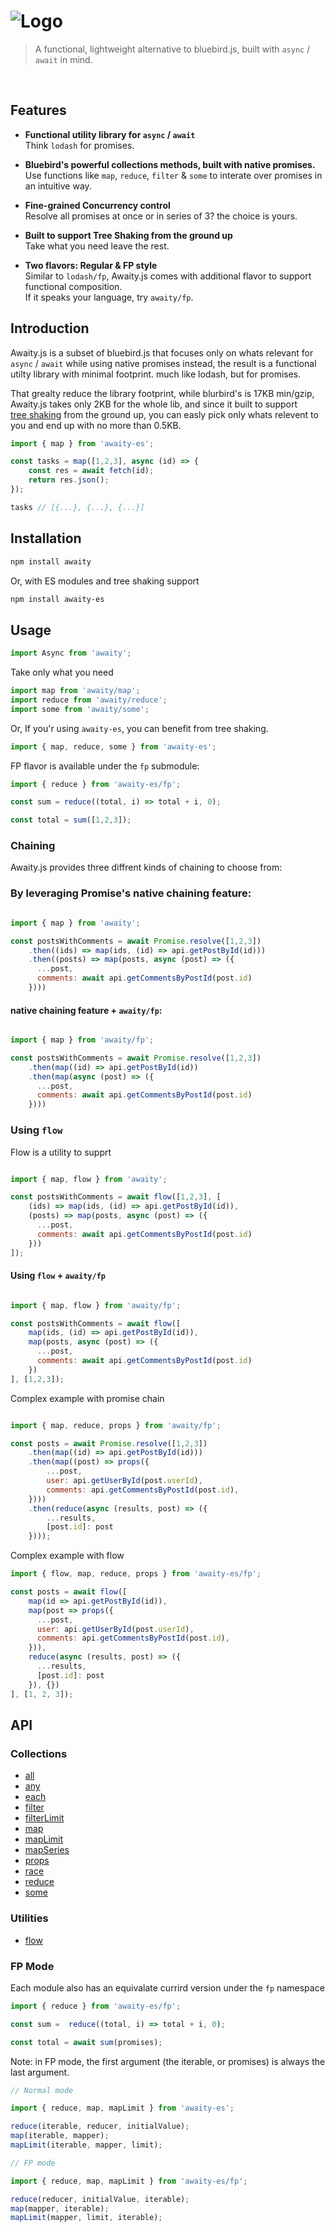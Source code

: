 # ![Logo](/media/header.png)


> A functional, lightweight alternative to bluebird.js, built with `async` / `await` in mind.

<br>


## Features

* <b>Functional utility library for `async` / `await` </b><br> Think `lodash` for promises.

* <b>Bluebird's powerful collections methods, built with native promises.</b><br> Use functions like `map`, `reduce`, `filter` & `some` to interate over promises in an intuitive way.

* <b>Fine-grained Concurrency control</b><br> Resolve all promises at once or in series of 3? the choice is yours.

* <b>Built to support Tree Shaking from the ground up</b><br> Take what you need leave the rest.

* <b>Two flavors: Regular & FP style</b><br> Similar to `lodash/fp`, Awaity.js comes with additional flavor to support functional composition. <br> If it speaks your language, try `awaity/fp`.



## Introduction
Awaity.js is a subset of bluebird.js that focuses only on whats relevant for `async` / `await` while using native promises instead, the result is a functional utilty library with minimal footprint. much like lodash, but for promises.

That grealty reduce the library footprint, while blurbird's is 17KB min/gzip, Awaity.js takes only 2KB for the whole lib, and since it built to support [tree&nbsp;shaking](https://developer.mozilla.org/en-US/docs/Glossary/Tree_shaking) from the ground up, you can easly pick only whats relevent to you and end up with no more than 0.5KB.


```js
import { map } from 'awaity-es';

const tasks = map([1,2,3], async (id) => {
    const res = await fetch(id);
    return res.json();
});

tasks // [{...}, {...}, {...}]
```


## Installation
```bash
npm install awaity

```

Or, with ES modules and tree shaking support

```bash
npm install awaity-es
```

## Usage

```js
import Async from 'awaity';
```

Take only what you need

```js
import map from 'awaity/map';
import reduce from 'awaity/reduce';
import some from 'awaity/some';
```

Or, If you'r using `awaity-es`, you can benefit from tree shaking.

```js
import { map, reduce, some } from 'awaity-es';
```


FP flavor is available under the `fp` submodule:

```js
import { reduce } from 'awaity-es/fp';

const sum = reduce((total, i) => total + i, 0);

const total = sum([1,2,3]);
```



### Chaining
Awaity.js provides three diffrent kinds of chaining to choose from:

### By leveraging Promise's native chaining feature:

```js

import { map } from 'awaity';

const postsWithComments = await Promise.resolve([1,2,3])
    .then((ids) => map(ids, (id) => api.getPostById(id)))
    .then((posts) => map(posts, async (post) => ({
      ...post,
      comments: await api.getCommentsByPostId(post.id)
    })))
```

#### native chaining feature +  `awaity/fp`:

```js

import { map } from 'awaity/fp';

const postsWithComments = await Promise.resolve([1,2,3])
    .then(map((id) => api.getPostById(id))
    .then(map(async (post) => ({
      ...post,
      comments: await api.getCommentsByPostId(post.id)
    })))
```

### Using `flow`
Flow is a utility to supprt 

```js

import { map, flow } from 'awaity';

const postsWithComments = await flow([1,2,3], [
    (ids) => map(ids, (id) => api.getPostById(id)),
    (posts) => map(posts, async (post) => ({
      ...post,
      comments: await api.getCommentsByPostId(post.id)
    }))
]);
```



#### Using `flow` + `awaity/fp`
```js

import { map, flow } from 'awaity/fp';

const postsWithComments = await flow([
    map(ids, (id) => api.getPostById(id)),
    map(posts, async (post) => ({
      ...post,
      comments: await api.getCommentsByPostId(post.id)
    })
], [1,2,3]);
```

Complex example with promise chain

```js

import { map, reduce, props } from 'awaity/fp';

const posts = await Promise.resolve([1,2,3])
    .then(map((id) => api.getPostById(id)))
    .then(map((post) => props({
        ...post,
        user: api.getUserById(post.userId),
        comments: api.getCommentsByPostId(post.id),
    })))
    .then(reduce(async (results, post) => ({
        ...results,
        [post.id]: post
    })));

```

Complex example with flow

```js
import { flow, map, reduce, props } from 'awaity-es/fp';

const posts = await flow([
    map(id => api.getPostById(id)),
    map(post => props({
      ...post,
      user: api.getUserById(post.userId),
      comments: api.getCommentsByPostId(post.id),
    })),
    reduce(async (results, post) => ({
      ...results,
      [post.id]: post
    }), {})
], [1, 2, 3]);
```


## API

### Collections
* [all](/docs/api.md#asyncall)
* [any](/docs/api.md#asyncany)
* [each](/docs/api.md#asynceach)
* [filter](/docs/api.md#asyncfilter)
* [filterLimit](/docs/api.md#asyncfilterlimit)
* [map](/docs/api.md#asyncmap)
* [mapLimit](/docs/api.md#asyncmaplimit)
* [mapSeries](/docs/api.md#asyncmapseries)
* [props](/docs/api.md#asyncprops)
* [race](/docs/api.md#asyncrace)
* [reduce](/docs/api.md#asyncreduce)
* [some](/docs/api.md#asyncsome)

### Utilities
* [flow](/docs/api#flow)

### FP Mode
Each module also has an equivalate currird version under the `fp` namespace

```js
import { reduce } from 'awaity-es/fp';

const sum =  reduce((total, i) => total + i, 0);

const total = await sum(promises);
```

Note: in FP mode, the first argument (the iterable, or promises) is always the last argument.

```js
// Normal mode

import { reduce, map, mapLimit } from 'awaity-es';

reduce(iterable, reducer, initialValue);
map(iterable, mapper);
mapLimit(iterable, mapper, limit);

// FP mode

import { reduce, map, mapLimit } from 'awaity-es/fp';

reduce(reducer, initialValue, iterable);
map(mapper, iterable);
mapLimit(mapper, limit, iterable);
```
